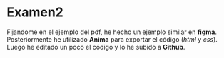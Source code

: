 # Examen2
Fijandome en el ejemplo del pdf, he hecho un ejemplo similar en **figma**.  
Posteriormente he utilizado **Anima** para exportar el código (*html* y *css*).  
Luego he editado un poco el código y lo he subido a **Github**.
